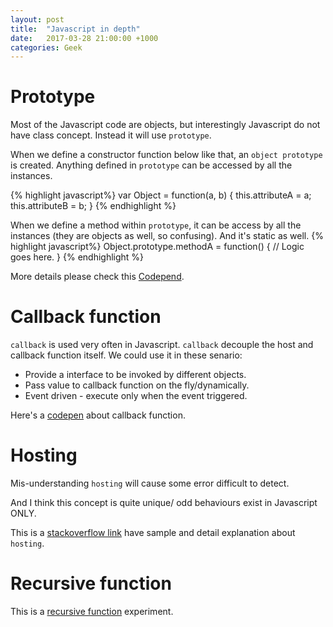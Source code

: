 ```yaml
---
layout: post
title:  "Javascript in depth"
date:   2017-03-28 21:00:00 +1000
categories: Geek
---
```


Prototype
=========
Most of the Javascript code are objects, but interestingly Javascript do not have class concept. Instead it will use `prototype`. 

When we define a constructor function below like that, an `object prototype` is created. Anything defined in `prototype` can be accessed by all the instances.

{% highlight javascript%}
var Object = function(a, b) {
  this.attributeA = a;
  this.attributeB = b;
}
{% endhighlight %}

When we define a method within `prototype`, it can be access by all the instances (they are objects as well, so confusing). And it's static as well.
{% highlight javascript%}
Object.prototype.methodA = function() {
  // Logic goes here.
}
{% endhighlight %}

More details please check this [Codepend](https://codepen.io/eric_tan/pen/OpBqJp).

Callback function
=================
`callback` is used very often in Javascript. `callback` decouple the host and callback function itself. We could use it in these senario:

- Provide a interface to be invoked by different objects.
- Pass value to callback function on the fly/dynamically.
- Event driven - execute only when the event triggered.

Here's a [codepen](https://codepen.io/eric_tan/pen/KWmOLZ) about callback function.

Hosting
=======

Mis-understanding `hosting` will cause some error difficult to detect.

And I think this concept is quite unique/ odd behaviours exist in Javascript ONLY.

This is a [stackoverflow link](http://stackoverflow.com/questions/7609276/javascript-function-order-why-does-it-matter)  have sample and detail explanation about `hosting`. 

Recursive function
==================

This is a [recursive function](https://codepen.io/eric_tan/pen/OpoqVx) experiment.